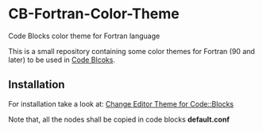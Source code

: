 # CB-Fortran-Color-Theme
Code Blocks color theme for Fortran language 

This is a small repository containing some color themes for Fortran (90 and later)
to be used in [Code Blcoks](www.codeblocks.org).
## Installation
For installation take a look at: [Change Editor Theme for Code::Blocks ](https://medium.com/@yzhong.cs/change-editor-theme-for-code-blocks-windows-linux-mac-92e9c15cbca4)

Note that, all the nodes shall be copied in code blocks **default.conf**
